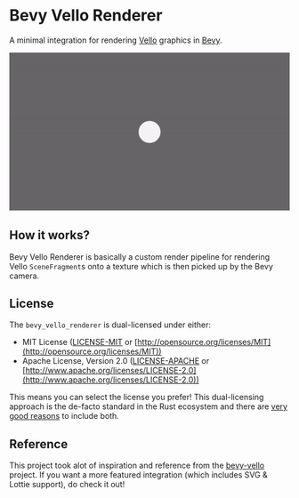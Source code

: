 # Bevy Vello Renderer
A minimal integration for rendering [Vello](https://github.com/linebender/vello) graphics in [Bevy](https://bevyengine.org/).

![hello_world gif](./.github/assets/hello_world.gif)

## How it works?

Bevy Vello Renderer is basically a custom render pipeline for rendering Vello `SceneFragment`s onto a texture which is then picked up by the Bevy camera.

## License

The `bevy_vello_renderer` is dual-licensed under either:

- MIT License ([LICENSE-MIT](LICENSE-MIT) or [http://opensource.org/licenses/MIT](http://opensource.org/licenses/MIT))
- Apache License, Version 2.0 ([LICENSE-APACHE](LICENSE-APACHE) or [http://www.apache.org/licenses/LICENSE-2.0](http://www.apache.org/licenses/LICENSE-2.0))

This means you can select the license you prefer!
This dual-licensing approach is the de-facto standard in the Rust ecosystem and there are [very good reasons](https://github.com/bevyengine/bevy/issues/2373) to include both.

## Reference

This project took alot of inspiration and reference from the [bevy-vello](https://github.com/vectorgameexperts/bevy-vello) project. If you want a more featured integration (which includes SVG & Lottie support), do check it out!
